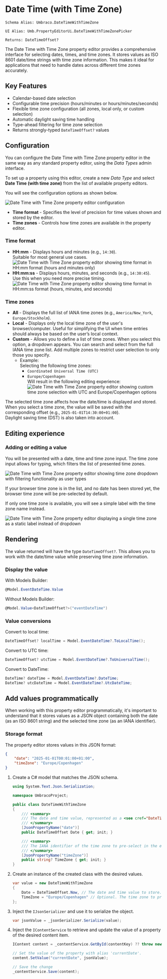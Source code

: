 # Date Time (with Time Zone)

`Schema Alias: Umbraco.DateTimeWithTimeZone`

`UI Alias: Umb.PropertyEditorUi.DateTimeWithTimeZonePicker`

`Returns: DateTimeOffset?`

The Date Time with Time Zone property editor provides a comprehensive interface for selecting dates, times, and time zones. It stores values as ISO 8601 date/time strings with time zone information. This makes it ideal for applications that need to handle dates across different time zones accurately.

## Key Features

- Calendar-based date selection
- Configurable time precision (hours/minutes or hours/minutes/seconds)
- Flexible time zone configuration (all zones, local only, or custom selection)
- Automatic daylight saving time handling
- Type-ahead filtering for time zone selection
- Returns strongly-typed `DateTimeOffset?` values

## Configuration
You can configure the Date Time with Time Zone property editor in the same way as any standard property editor, using the *Data Types* admin interface.

To set up a property using this editor, create a new *Data Type* and select **Date Time (with time zone)** from the list of available property editors.

You will see the configuration options as shown below.

![Date Time with Time Zone property editor configuration](../built-in-umbraco-property-editors/images/date-time-with-time-zone-property-editor-config.png)

- **Time format** - Specifies the level of precision for time values shown and stored by the editor.
- **Time zones** - Controls how time zones are available in the property editor.

### Time format

- **HH:mm** - Displays hours and minutes (e.g., `14:30`).  
Suitable for most general use cases.  
![Date Time with Time Zone property editor showing time format in HH:mm format (hours and minutes only)](../built-in-umbraco-property-editors/images/date-time-time-format-hhmm.png)
- **HH:mm:ss** - Displays hours, minutes, and seconds (e.g., `14:30:45`).  
Use this when you need more precise timing.  
![Date Time with Time Zone property editor showing time format in HH:mm:ss format (hours, minutes, and seconds)](../built-in-umbraco-property-editors/images/date-time-time-format-hhmmss.png)

### Time zones

- **All** - Displays the full list of IANA time zones (e.g., `America/New_York`, `Europe/Stockholm`).
- **Local** - Displays only the local time zone of the user's browser/computer.
Useful for simplifying the UI when time entries should always be based on the user’s local context.
- **Custom** - Allows you to define a list of time zones.
When you select this option, a dropdown appears. You can search and select from the full IANA time zone list. Add multiple zones to restrict user selection to only those you specify.
    - Example:  
        Selecting the following time zones:
        - `Coordinated Universal Time (UTC)`
        - `Europe/Copenhagen`  
        Will result in the following editing experience:  
        ![Date Time with Time Zone property editor showing custom time zone selection with UTC and Europe/Copenhagen options](../built-in-umbraco-property-editors/images/date-time-with-time-zone-custom.png)

The selected time zone affects how the date/time is displayed and stored.  
When you select a time zone, the value will be saved with the corresponding offset (e.g., `2025-01-01T14:30:00+01:00`).  
Daylight saving time (DST) is also taken into account.

## Editing experience

### Adding or editing a value

You will be presented with a date, time and time zone input. The time zone input allows for typing, which filters the list of presented time zones.

![Date Time with Time Zone property editor showing time zone dropdown with filtering functionality as user types](../built-in-umbraco-property-editors/images/date-time-with-time-zone-filtering.png)

If your browser time zone is in the list, and no date has been stored yet, the browser time zone will be pre-selected by default.

If only one time zone is available, you will see a simple label with the time zone name instead.

![Date Time with Time Zone property editor displaying a single time zone as a static label instead of dropdown](../built-in-umbraco-property-editors/images/date-time-with-time-zone-single-time-zone.png)

## Rendering

The value returned will have the type `DateTimeOffset?`. This allows you to work with the date/time value while preserving time zone information.

### Display the value

With Models Builder:
```csharp
@Model.EventDateTime.Value
```

Without Models Builder:
```csharp
@Model.Value<DateTimeOffset?>("eventDateTime")
```

### Value conversions

Convert to local time:
```csharp
DateTimeOffset? localTime = Model.EventDateTime?.ToLocalTime();
```

Convert to UTC time:
```csharp
DateTimeOffset? utcTime = Model.EventDateTime?.ToUniversalTime();
```

Convert to DateTime:
```csharp
DateTime? dateTime = Model.EventDateTime?.DateTime;
DateTime? utcDateTime = Model.EventDateTime?.UtcDateTime;
```

## Add values programmatically

When working with this property editor programmatically, it's important to understand that it stores values as a JSON object containing both the date (as an ISO 8601 string) and the selected time zone (as an IANA identifier).

### Storage format

The property editor stores values in this JSON format:
```json
{
    "date": "2025-01-01T00:01:00+01:00",
    "timeZone": "Europe/Copenhagen"
}
```

1. Create a C# model that matches the JSON schema.

    ```csharp
    using System.Text.Json.Serialization;

    namespace UmbracoProject;

    public class DateTimeWithTimeZone
    {
        /// <summary>
        /// The date and time value, represented as a <see cref="DateTimeOffset"/>.
        /// </summary>
        [JsonPropertyName("date")]
        public DateTimeOffset Date { get; init; }

        /// <summary>
        /// The IANA identifier of the time zone to pre-select in the editor. E.g., "Europe/Copenhagen".
        /// </summary>
        [JsonPropertyName("timeZone")]
        public string? TimeZone { get; init; }
    }
    ```

2. Create an instance of the created class with the desired values.
    ```csharp
    var value = new DateTimeWithTimeZone
    {
        Date = DateTimeOffset.Now, // The date and time value to store.
        TimeZone = "Europe/Copenhagen" // Optional. The time zone to pre-select in the editor.
    };
    ```
3. Inject the `IJsonSerializer` and use it to serialize the object.
    ```csharp
    var jsonValue = _jsonSerializer.Serialize(value);
    ```
4. Inject the `IContentService` to retrieve and update the value of a property of the desired content item.
    ```csharp
    IContent content = _contentService.GetById(contentKey) ?? throw new Exception("Content not found");

    // Set the value of the property with alias 'currentDate'. 
    content.SetValue("currentDate", jsonValue);

    // Save the change
    _contentService.Save(content);
    ```
